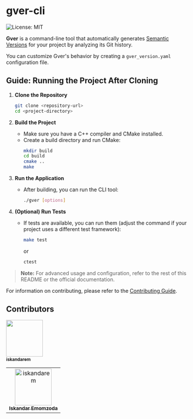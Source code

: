# gver-cli

![License: MIT](https://img.shields.io/badge/License-MIT-yellow.svg)

**Gver** is a command-line tool that automatically generates [Semantic Versions](https://semver.org/) for your project by analyzing its Git history.

You can customize Gver's behavior by creating a `gver_version.yaml` configuration file.

## Guide: Running the Project After Cloning

1. **Clone the Repository**
    ```sh
    git clone <repository-url>
    cd <project-directory>
    ```

2. **Build the Project**
    - Make sure you have a C++ compiler and CMake installed.
    - Create a build directory and run CMake:
      ```sh
      mkdir build
      cd build
      cmake ..
      make
      ```

3. **Run the Application**
    - After building, you can run the CLI tool:
      ```sh
      ./gver [options]
      ```

4. **(Optional) Run Tests**
    - If tests are available, you can run them (adjust the command if your project uses a different test framework):
      ```sh
      make test
      ```
      or
      ```sh
      ctest
      ```

> **Note:** For advanced usage and configuration, refer to the rest of this README or the official documentation.


For information on contributing, please refer to the [Contributing Guide](CONTRIBUTING.md).


## Contributors
<a href="https://github.com/iskandarem"><img src="https://avatars.githubusercontent.com/iskandarem" width="100px;" alt=""/><br /><sub><b>iskandarem</b></sub></a>
<!-- readme: contributors -start -->
<table>
	<tbody>
		<tr>
            <td align="center">
                <a href="https://github.com/iskandarem">
                    <img src="https://avatars.githubusercontent.com/u/104186981?v=4" width="100;" alt="iskandarem"/>
                    <br />
                    <sub><b>Iskandar Emomzoda</b></sub>
                </a>
            </td>
		</tr>
	<tbody>
</table>
<!-- readme: contributors -end -->

